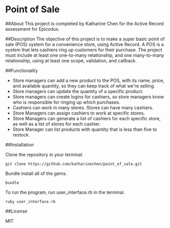 # Point of Sale 

##About 
This project is completed by Katharine Chen for the Active Record assessment for Epicodus. 

##Description 
The objective of this project is to make a super basic point of sale (POS) system for a convenience store, using Active Record. A POS is a system that lets cashiers ring up customers for their purchase. The project must include at least one one-to-many relationship, and one many-to-many relationship, using at least one scope, validation, and callback.  

##Functionality 

* Store managers can add a new product to the POS, with its name, price, and available quantity, so they can keep track of what we're selling.
* Store managers can update the quantity of a specific product. 
* Store managers can create logins for cashiers, so store managers know who is responsible for ringing up which purchases.
* Cashiers can work in many stores. Stores can have many cashiers. 
* Store Managers can assign cashiers to work at specific stores. 
* Store Managers can generate a list of cashiers for each specific store, as well as a list of stores for each cashier. 
* Store Manager can list products with quantity that is less than five to restock. 

##Installation 

Clone the repository in your terminal. 
	
	git clone https://github.com/katharinechen/point_of_sale.git 

Bundle install all of the gems. 

	bundle 

To run the program, run user_interface.rb in the terminal. 

	ruby user_interface.rb 

##License

MIT
